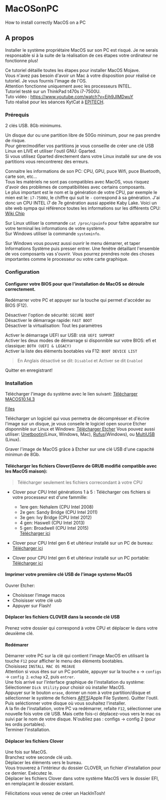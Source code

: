 # MacOSonPC
How to install correctly MacOS on a PC

## A propos

Installer le système propriétaire MacOS sur son PC est risqué. Je ne serais responsable si à la suite de la réalisation de ces étapes votre ordinateur ne fonctionne plus!

Ce tutoriel détaille toutes les étapes pour installer MacOS Mojave.  
Vous n'avez pas besoin d'avoir un Mac à votre disposition pour réalisé ce tutoriel. Je vous fournis l'image de l'OS.  
Attention fonctionne uniquement avec les processeurs INTEL.  
Tutoriel testé sur un ThinkPad t470s i7-7500U.  
Tuto vidéo : https://www.youtube.com/watch?v=Ejh9JIMDwuY  
Tuto réalisé pour les séances KytCat à [EPITECH](http://www.epitech.eu).  

### Prérequis

2 clés USB. 8Gb minimums.

Un disque dur ou une partition libre de 50Go minimum, pour ne pas prendre de risque.  
Pour gérer/modifier vos partitions je vous conseille de créer une clé USB Linux en LIVE et utiliser l'outil GNU: Gparted.  
Si vous utilisez Gparted directement dans votre Linux installé sur une de vos partitions vous rencontrerez des erreurs. 

Connaitre les informations de son PC: CPU, GPU, puce Wifi, puce Bluetooth, carte son, etc...  
Tous les matériels ne sont pas compatibles avec MacOS, vous risquez d'avoir des problèmes de compatibilitées avec certains composants.  
Le plus important est le nom et la génération de votre CPU, par exemple le mien est le: `i7-7500U`, le chiffre qui suit le `-` correspond à sa génération. J'ai donc un CPU INTEL i7 de 7e génération aussi appelée Kaby Lake.
Voici un site web sympa qui référence toutes les informations sur les différents CPU:
[Wiki Chip](https://en.wikichip.org/wiki/intel/cpuid)

Sur Linux utiliser la commande `cat /proc/cpuinfo` pour faitre apparaitre sur votre terminal les informations de votre système.  
Sur Windows utiliser la commande `systeminfo`.   

Sur Windows vous pouvez aussi ouvrir le menu démarrer, et taper Informations Système puis presser entrer. Une fenêtre détaillant l'ensemble de vos composants vas s'ouvrir. Vous pourrez prendres note des choses importantes comme le processeur ou votre carte graphique.

### Configuration

#### Configurer votre BIOS pour que l'installation de MacOS se déroule correctement.

Redémarrer votre PC et appuyer sur la touche qui permet d'accéder au BIOS (F12).

Désactiver l'option de sécurité: `SECURE BOOT`  
Désactiver le démarrage rapide: `FAST BOOT`  
Désactiver la virtualisation: Tout les paramètres  
  
Activer le démarrage UEFI sur USB: `USB UEFI SUPPORT`  
Activer les deux modes de démarrage si disponnible sur votre BIOS: efi et classique: `BOTH (UEFI & LEGACY)`  
Activer la liste des éléments bootables via F12: `BOOT DEVICE LIST` 
  
> En Anglais désactivé se dit: `Disabled` et Activer se dit `Enabled`  

Quitter en enregistrant!

### Installation

Télécharger l'image du système avec le lien suivant: 
[Télécharger MACOS10.14.3](https://epitechfr-my.sharepoint.com/:u:/r/personal/constant_loubier_epitech_eu/Documents/MacOs%20Mojave%2010.14.3/MacOS%20Mojave%2010.14.3.raw.zip?csf=1&e=5lHehQ)

[Files](https://epitechfr-my.sharepoint.com/:f:/g/personal/constant_loubier_epitech_eu/EgTdEcQnY4dJhNMwTRlVkjQBn3-3v9QjhjAjYqrqGH492A?e=CqVyZK)

Télécharger un logiciel qui vous permetra de décomprésser et d'écrire l'image sur un disque, je vous conseile le logiciel open source Etcher disponnible sur Linux et Windows: 
[Télécharger Etcher](https://www.balena.io/etcher)
Vous pouvez aussi utiliser: [Unetbootin](https://unetbootin.github.io)(Linux, Windows, Mac), [Rufus](https://rufus.ie)(Windows), ou [MultiUSB](http://liveusb.info) (Linux).  

Graver l'image de MacOS grâce à Etcher sur une clé USB d'une capacité minimun de 8Gb.

#### Télécharger les fichiers Clover(Genre de GRUB modifié compatible avec les MacOS maison):

>Télécharger seulement les fichiers correcondant à votre CPU

* Clover pour CPU Intel générations 1 à 5 : Télécharger ces fichiers si votre processeur est d'une fammille:
    * 1ere gen: Nehalem (CPU Intel 2008)
    * 2e gen: Sandy Bridge (CPU Intel 2011)
    * 3e gen: Ivy Bridge (CPU Intel 2012)
    * 4 gen: Haswell (CPU Intel 2013)
    * 5 gen: Broadwell (CPU Intel 2015)  
[Télécharger ici](https://epitechfr-my.sharepoint.com/:u:/r/personal/constant_loubier_epitech_eu/Documents/MacOs%20Mojave%2010.14.3/Clover%201%20a%205%20gen.zip?csf=1&e=YhO34i)

* Clover pour CPU Intel gen 6 et ultérieur installé sur un PC de bureau:
[Télécharger ici](https://epitechfr-my.sharepoint.com/:u:/r/personal/constant_loubier_epitech_eu/Documents/MacOs%20Mojave%2010.14.3/Clover%206+%20gen.zip?csf=1&e=yNhPmo)

* Clover pour CPU Intel gen 6 et ultérieur installé sur un PC portable:
[Télécharger ici](https://epitechfr-my.sharepoint.com/:u:/r/personal/constant_loubier_epitech_eu/Documents/MacOs%20Mojave%2010.14.3/Clover%206+%20gen%20for%20notebooks.zip?csf=1&e=vvvgk4)

#### Imprimer votre première clé USB de l'image systeme MacOS

Ouvrer Etcher: 
* Choisisser l'image macos
* Choisisser votre clé usb
* Appuyer sur Flash!

#### Déplacer les fichiers CLOVER dans la seconde clé USB

Prenez votre dossier qui correspond à votre CPU et déplacer le dans votre deuxième clé.

#### Redémarer

Démarrer votre PC sur la clé qui contient l'image MacOS en utilisant la touche `F12` pour afficher le menu des éléments bootables.  
Choisissez `INSTALL MAC OS MOJAVE`  
Attention si vous êtes sur un PC portable, appuyer sur la touche `o` -> `configs` -> `config 2`. `echap` x2, puis `entrer`.  
Une fois arrivé sur l'interface graphique de l'installation du système:  
Sélectionner `Dick Utility` pour choisir où installer MacOS.  
Appuyer sur le bouton `erase`, donner un nom à votre partition/disque et sélectionner le système de fichiers [APFS](https://fr.wikipedia.org/wiki/Apple_File_System)(Apple File System). Quitter l'outil.  
Puis seléctionner votre disque où vous souhaitez l'installer.  
A la fin de l'installation, votre PC va redémarrer, refaite `F12`, sélectionner une nouvelle fois votre clé USB. Mais cette fois-ci déplacez-vous vers le mac os suivi par le nom de votre disque. N'oubliez pas : configs -> config 2 (pour les ordis portables).  
Terminer l'installation.

#### Déplacer les fichiers Clover

Une fois sur MacOS.  
Branchez votre seconde clé usb.  
Déplacer les éléments vers le bureau.  
Vous trouverez à l'intérieur du dossier CLOVER, un fichier d'installation pour ce dernier. Exécutez le.   
Déplacer les fichiers Clover dans votre système MacOS vers le dossier EFI, en remplaçant le dossier existant.  

Félicitations vous venez de créer un HackInTosh!  

